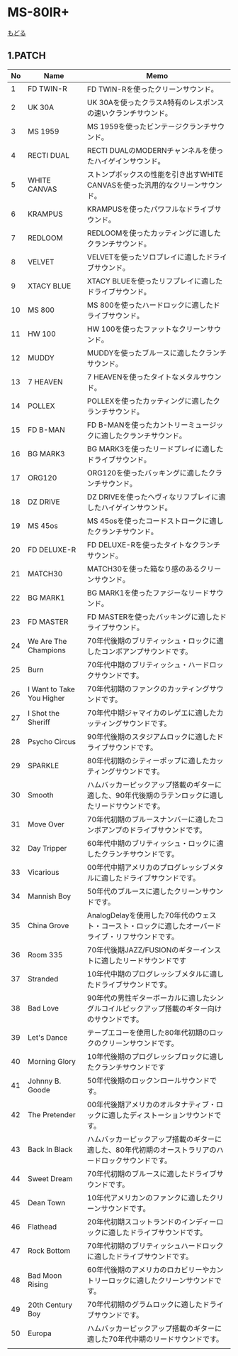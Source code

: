 # MS-80IR+
[もどる](./README.md)
  
## 1.PATCH
|No|Name|Memo|
|--|--|--|
|1|FD TWIN-R|FD TWIN-Rを使ったクリーンサウンド。|
|2|UK 30A|UK 30Aを使ったクラスA特有のレスポンスの速いクランチサウンド。|
|3|MS 1959|MS 1959を使ったビンテージクランチサウンド。|
|4|RECTI DUAL|RECTI DUALのMODERNチャンネルを使ったハイゲインサウンド。|
|5|WHITE CANVAS|ストンプボックスの性能を引き出すWHITE CANVASを使った汎⽤的なクリーンサウンド。|
|6|KRAMPUS|KRAMPUSを使ったパワフルなドライブサウンド。|
|7|REDLOOM|REDLOOMを使ったカッティングに適したクランチサウンド。|
|8|VELVET|VELVETを使ったソロプレイに適したドライブサウンド。|
|9|XTACY BLUE|XTACY BLUEを使ったリフプレイに適したドライブサウンド。|
|10|MS 800|MS 800を使ったハードロックに適したドライブサウンド。|
|11|HW 100|HW 100を使ったファットなクリーンサウンド。|
|12|MUDDY|MUDDYを使ったブルースに適したクランチサウンド。|
|13|7 HEAVEN|7 HEAVENを使ったタイトなメタルサウンド。|
|14|POLLEX|POLLEXを使ったカッティングに適したクランチサウンド。|
|15|FD B-MAN|FD B-MANを使ったカントリーミュージックに適したクランチサウンド。|
|16|BG MARK3|BG MARK3を使ったリードプレイに適したドライブサウンド。|
|17|ORG120|ORG120を使ったバッキングに適したクランチサウンド。|
|18|DZ DRIVE|DZ DRIVEを使ったヘヴィなリフプレイに適したハイゲインサウンド。|
|19|MS 45os|MS 45osを使ったコードストロークに適したクランチサウンド。|
|20|FD DELUXE-R|FD DELUXE-Rを使ったタイトなクランチサウンド。|
|21|MATCH30|MATCH30を使った箱なり感のあるクリーンサウンド。|
|22|BG MARK1|BG MARK1を使ったファジーなリードサウンド。|
|23|FD MASTER|FD MASTERを使ったバッキングに適したドライブサウンド。|
|24|We Are The Champions|70年代後期のブリティッシュ・ロックに適したコンボアンプサウンドです。|
|25|Burn|70年代中期のブリティッシュ・ハードロックサウンドです。|
|26|I Want to Take You Higher|70年代初期のファンクのカッティングサウンドです。|
|27|I Shot the Sheriff|70年代中期ジャマイカのレゲエに適したカッティングサウンドです。|
|28|Psycho Circus|90年代後期のスタジアムロックに適したドライブサウンドです。|
|29|SPARKLE|80年代初期のシティーポップに適したカッティングサウンドです。|
|30| Smooth|ハムバッカーピックアップ搭載のギターに適した、90年代後期のラテンロックに適したリードサウンドです。|
|31|Move Over|70年代初期のブルースナンバーに適したコンボアンプのドライブサウンドです。|
|32|Day Tripper|60年代中期のブリティッシュ・ロックに適したクランチサウンドです。|
|33|Vicarious|00年代中期アメリカのプログレッシブメタルに適したドライブサウンドです。|
|34|Mannish Boy|50年代のブルースに適したクリーンサウンドです。|
|35|China Grove|AnalogDelayを使⽤した70年代のウェスト・コースト・ロックに適したオーバードライブ・リフサウンドです。|
|36|Room 335|70年代後期JAZZ/FUSIONのギターインストに適したリードサウンドです|
|37|Stranded|10年代中期のプログレッシブメタルに適したドライブサウンドです。|
|38|Bad Love|90年代の男性ギターボーカルに適したシングルコイルピックアップ搭載のギター向けのサウンドです。|
|39|Let's Dance|テープエコーを使⽤した80年代初期のロックのクリーンサウンドです。|
|40|Morning Glory|10年代後期のプログレッシブロックに適したクランチサウンドです|
|41|Johnny B. Goode|50年代後期のロックンロールサウンドです。|
|42|The Pretender|00年代後期アメリカのオルタナティブ・ロックに適したディストーションサウンドです。|
|43|Back In Black|ハムバッカーピックアップ搭載のギターに適した、80年代初期のオーストラリアのハードロックサウンドです。|
|44|Sweet Dream|70年代初期のブルースに適したドライブサウンドです。|
|45|Dean Town|10年代アメリカンのファンクに適したクリーンサウンドです。|
|46|Flathead|20年代初期スコットランドのインディーロックに適したドライブサウンドです。|
|47|Rock Bottom|70年代初期のブリティッシュハードロックに適したドライブサウンドです。|
|48|Bad Moon Rising|60年代後期のアメリカのロカビリーやカントリーロックに適したクリーンサウンドです。|
|49|20th Century Boy|70年代初期のグラムロックに適したドライブサウンドです。|
|50|Europa|ハムバッカーピックアップ搭載のギターに適した70年代中期のリードサウンドです。|
||||
